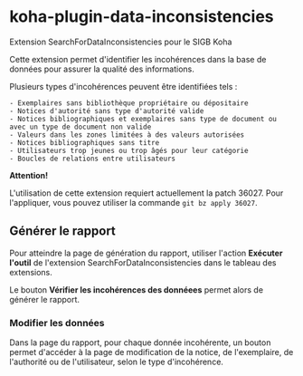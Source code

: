 # koha-plugin-data-inconsistencies
Extension SearchForDataInconsistencies pour le SIGB Koha

Cette extension permet d'identifier les incohérences dans la base de données pour assurer la qualité des informations.

Plusieurs types d'incohérences peuvent être identifiées tels :

    - Exemplaires sans bibliothèque propriétaire ou dépositaire 
    - Notices d'autorité sans type d'autorité valide 
    - Notices bibliographiques et exemplaires sans type de document ou avec un type de document non valide
    - Valeurs dans les zones limitées à des valeurs autorisées 
    - Notices bibliographiques sans titre
    - Utilisateurs trop jeunes ou trop âgés pour leur catégorie 
    - Boucles de relations entre utilisateurs

**Attention!**

L'utilisation de cette extension requiert actuellement la patch 36027. Pour l'appliquer, vous pouvez utiliser la commande ```git bz apply 36027```.

## Générer le rapport

Pour atteindre la page de génération du rapport, utiliser l'action <b>Exécuter l'outil</b> de l'extension SearchForDataInconsistencies dans le tableau des extensions.

Le bouton <b>Vérifier les incohérences des donnéees</b> permet alors de générer le rapport. 

### Modifier les données 

Dans la page du rapport, pour chaque donnée incohérente, un bouton permet d'accéder à la page de modification de la notice, de l'exemplaire, de l'authorité ou de l'utilisateur,
selon le type d'incohérence. 
